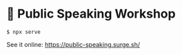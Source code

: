 # 📣 Public Speaking Workshop

```
$ npx serve
```

See it online:
https://public-speaking.surge.sh/

